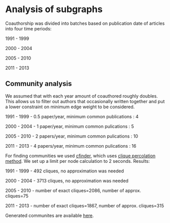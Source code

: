 # Analysis of subgraphs

Coauthorship was divided into batches based on publication date of articles into four time periods:

1991 - 1999

2000 - 2004

2005 - 2010

2011 - 2013


## Community analysis

We assumed that with each year amount of coauthored roughly doubles. This allows us to filter out authors that occasionally written together and put a lower constraint on minimum edge weight to be considered.

1991 - 1999 - 0.5 paper/year, minimum common publications : 4

2000 - 2004 - 1 paper/year, minimum common pulications  : 5

2005 - 2010 - 2 papers/year, minimum common pulications  : 10

2011 - 2013 - 4 papers/year, minimum common pulications  : 16


For finding communities we used [cfinder](http://www.cfinder.org/), which uses [clique percolation method](http://en.wikipedia.org/wiki/Clique_percolation_method). We set up a limit per node calculation to 2 seconds. Results:

1991 - 1999 - 492 cliques, no approximation was needed

2000 - 2004 -  3713 cliques, no approximation was needed

2005 - 2010 - number of exact cliques=2086, number of approx. cliques=75

2011 - 2013 - number of exact cliques=1867, number of approx. cliques=315

Generated communites are available [here](https://drive.google.com/folderview?id=0B8yQRmV2S-ZLTWw0czJ5MUxMQ28&usp=sharing).

